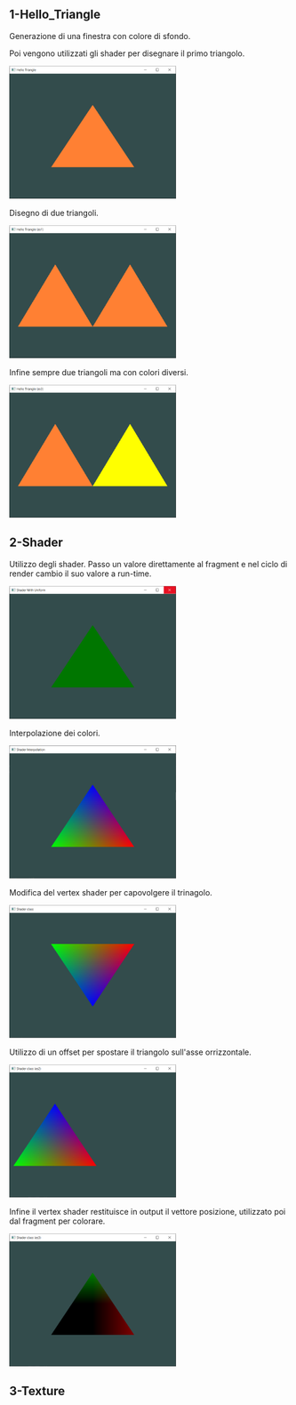 ## 1-Hello_Triangle

Generazione di una finestra con colore di sfondo.

Poi vengono utilizzati gli shader per disegnare il primo triangolo.

<img src="https://github.com/fedebert-cmd/Programmazione-Grafica/blob/main/Images/1.PNG" width="300">

Disegno di due triangoli.

<img src="https://github.com/fedebert-cmd/Programmazione-Grafica/blob/main/Images/2.PNG" width="300">

Infine sempre due triangoli ma con colori diversi.

<img src="https://github.com/fedebert-cmd/Programmazione-Grafica/blob/main/Images/3.PNG" width="300">

## 2-Shader

Utilizzo degli shader. Passo un valore direttamente al fragment e nel ciclo di render cambio il suo valore a run-time.

<img src="https://github.com/fedebert-cmd/Programmazione-Grafica/blob/main/Images/4.PNG" width="300">

Interpolazione dei colori.

<img src="https://github.com/fedebert-cmd/Programmazione-Grafica/blob/main/Images/5.PNG" width="300">

Modifica del vertex shader per capovolgere il trinagolo.

<img src="https://github.com/fedebert-cmd/Programmazione-Grafica/blob/main/Images/6.PNG" width="300">

Utilizzo di un offset per spostare il triangolo sull'asse orrizzontale.

<img src="https://github.com/fedebert-cmd/Programmazione-Grafica/blob/main/Images/7.PNG" width="300">

Infine il vertex shader restituisce in output il vettore posizione, utilizzato poi dal fragment per colorare.

<img src="https://github.com/fedebert-cmd/Programmazione-Grafica/blob/main/Images/8.PNG" width="300">

## 3-Texture
